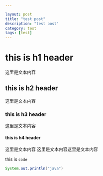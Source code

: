```yaml
---

layout: post
title: "test post"
description: "test post"
category: test
tags: [test]
---
```


# this is h1 header

这里是文本内容


## this is h2 header
这里是文本内容

### this is h3 header
这里是文本内容


#### this is h4 header
这里是文本内容
这里是文本内容这里是文本内容

this is `code`

``` java
System.out.println("java")

```
